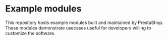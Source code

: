 # Example modules

This repository hosts example modules built and maintained by PrestaShop.
These modules demonstrate usecases useful for developers willing to customize the software.